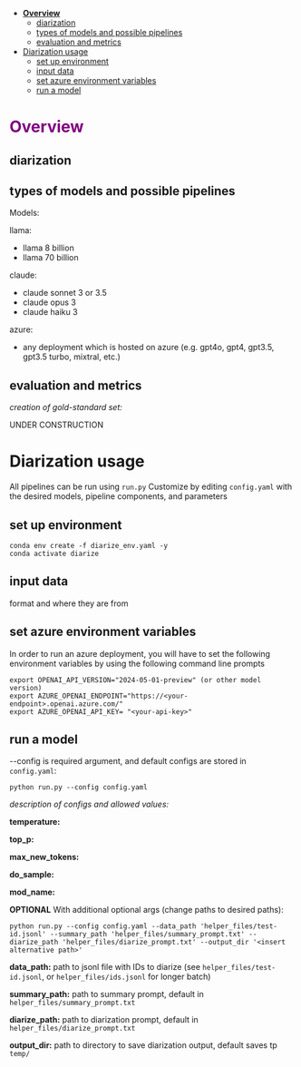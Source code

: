 
- [**Overview**](#overview)
  - [diarization](#diarization)
  - [types of models and possible pipelines](#types-of-models-and-possible-pipelines)
  - [evaluation and metrics](#evaluation-and-metrics)
- [Diarization usage](#diarization-usage)
  - [set up environment](#set-up-environment)
  - [input data](#input-data)
  - [set azure environment variables](#set-azure-environment-variables)
  - [run a model](#run-a-model)

# <span style="color:purple">**Overview**</span>

## diarization

## types of models and possible pipelines

Models:

llama:

- llama 8 billion
- llama 70 billion

claude:

- claude sonnet 3 or 3.5
- claude opus 3
- claude haiku 3

azure:

- any deployment which is hosted on azure (e.g. gpt4o, gpt4, gpt3.5, gpt3.5 turbo, mixtral, etc.)

## evaluation and metrics

*creation of gold-standard set:*

UNDER CONSTRUCTION


# Diarization usage
All pipelines can be run using `run.py` 
Customize by editing `config.yaml` with the desired models, pipeline components, and parameters

## set up environment

```shell
conda env create -f diarize_env.yaml -y
conda activate diarize
```
## input data
format and where they are from


## set azure environment variables
In order to run an azure deployment, you will have to set the following environment variables by using the following command line prompts

```shell
export OPENAI_API_VERSION="2024-05-01-preview" (or other model version)
export AZURE_OPENAI_ENDPOINT="https://<your-endpoint>.openai.azure.com/"
export AZURE_OPENAI_API_KEY= "<your-api-key>"
```

## run a model

--config is required argument, and default configs are stored in `config.yaml`:

```shell
python run.py --config config.yaml 
```

*description of configs and allowed values:*

**temperature:**

**top_p:**

**max_new_tokens:**

**do_sample:**

**mod_name:**


**OPTIONAL** With additional optional args (change paths to desired paths):

```shell
python run.py --config config.yaml --data_path 'helper_files/test-id.jsonl' --summary_path 'helper_files/summary_prompt.txt' --diarize_path 'helper_files/diarize_prompt.txt' --output_dir '<insert alternative path>'
```
**data_path:** path to jsonl file with IDs to diarize (see `helper_files/test-id.jsonl`, or `helper_files/ids.jsonl` for longer batch)

**summary_path:** path to summary prompt, default in `helper_files/summary_prompt.txt`

**diarize_path:** path to diarization prompt, default in `helper_files/diarize_prompt.txt`

**output_dir:** path to directory to save diarization output, default saves tp `temp/`
